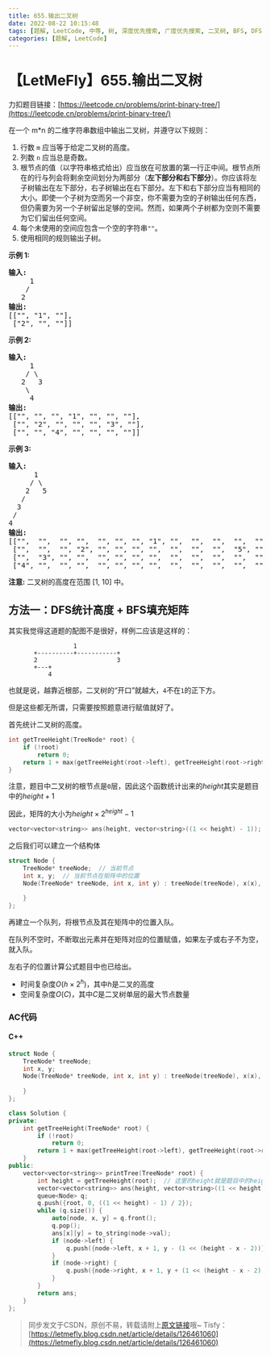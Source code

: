 ```yaml
---
title: 655.输出二叉树
date: 2022-08-22 10:15:48
tags: [题解, LeetCode, 中等, 树, 深度优先搜索, 广度优先搜索, 二叉树, BFS, DFS, 矩阵填充]
categories: [题解, LeetCode]
---
```


# 【LetMeFly】655.输出二叉树

力扣题目链接：[https://leetcode.cn/problems/print-binary-tree/](https://leetcode.cn/problems/print-binary-tree/)

<p>在一个 m*n 的二维字符串数组中输出二叉树，并遵守以下规则：</p>

<ol>
	<li>行数&nbsp;<code>m</code>&nbsp;应当等于给定二叉树的高度。</li>
	<li>列数&nbsp;<code>n</code>&nbsp;应当总是奇数。</li>
	<li>根节点的值（以字符串格式给出）应当放在可放置的第一行正中间。根节点所在的行与列会将剩余空间划分为两部分（<strong>左下部分和右下部分</strong>）。你应该将左子树输出在左下部分，右子树输出在右下部分。左下和右下部分应当有相同的大小。即使一个子树为空而另一个非空，你不需要为空的子树输出任何东西，但仍需要为另一个子树留出足够的空间。然而，如果两个子树都为空则不需要为它们留出任何空间。</li>
	<li>每个未使用的空间应包含一个空的字符串<code>&quot;&quot;</code>。</li>
	<li>使用相同的规则输出子树。</li>
</ol>

<p><strong>示例 1:</strong></p>

<pre>
<strong>输入:</strong>
     1
    /
   2
<strong>输出:</strong>
[[&quot;&quot;, &quot;1&quot;, &quot;&quot;],
 [&quot;2&quot;, &quot;&quot;, &quot;&quot;]]
</pre>

<p><strong>示例 2:</strong></p>

<pre>
<strong>输入:</strong>
     1
    / \
   2   3
    \
     4
<strong>输出:</strong>
[[&quot;&quot;, &quot;&quot;, &quot;&quot;, &quot;1&quot;, &quot;&quot;, &quot;&quot;, &quot;&quot;],
 [&quot;&quot;, &quot;2&quot;, &quot;&quot;, &quot;&quot;, &quot;&quot;, &quot;3&quot;, &quot;&quot;],
 [&quot;&quot;, &quot;&quot;, &quot;4&quot;, &quot;&quot;, &quot;&quot;, &quot;&quot;, &quot;&quot;]]
</pre>

<p><strong>示例 3:</strong></p>

<pre>
<strong>输入:</strong>
      1
     / \
    2   5
   / 
  3 
 / 
4 
<strong>输出:</strong>
[[&quot;&quot;,  &quot;&quot;,  &quot;&quot;, &quot;&quot;,  &quot;&quot;, &quot;&quot;, &quot;&quot;, &quot;1&quot;, &quot;&quot;,  &quot;&quot;,  &quot;&quot;,  &quot;&quot;,  &quot;&quot;, &quot;&quot;, &quot;&quot;]
 [&quot;&quot;,  &quot;&quot;,  &quot;&quot;, &quot;2&quot;, &quot;&quot;, &quot;&quot;, &quot;&quot;, &quot;&quot;,  &quot;&quot;,  &quot;&quot;,  &quot;&quot;,  &quot;5&quot;, &quot;&quot;, &quot;&quot;, &quot;&quot;]
 [&quot;&quot;,  &quot;3&quot;, &quot;&quot;, &quot;&quot;,  &quot;&quot;, &quot;&quot;, &quot;&quot;, &quot;&quot;,  &quot;&quot;,  &quot;&quot;,  &quot;&quot;,  &quot;&quot;,  &quot;&quot;, &quot;&quot;, &quot;&quot;]
 [&quot;4&quot;, &quot;&quot;,  &quot;&quot;, &quot;&quot;,  &quot;&quot;, &quot;&quot;, &quot;&quot;, &quot;&quot;,  &quot;&quot;,  &quot;&quot;,  &quot;&quot;,  &quot;&quot;,  &quot;&quot;, &quot;&quot;, &quot;&quot;]]
</pre>

<p><strong>注意:</strong> 二叉树的高度在范围 [1, 10] 中。</p>


    
## 方法一：DFS统计高度 + BFS填充矩阵

其实我觉得这道题的配图不是很好，样例二应该是这样的：

```
                  1
       +----------+-----------+
       2                      3
       +---+
           4
```

也就是说，越靠近根部，二叉树的“开口”就越大，```4```不在```1```的正下方。

但是这些都无所谓，只需要按照题意进行赋值就好了。

首先统计二叉树的高度。

```cpp
int getTreeHeight(TreeNode* root) {
    if (!root)
        return 0;
    return 1 + max(getTreeHeight(root->left), getTreeHeight(root->right));
}
```

注意，题目中二叉树的根节点是```0```层，因此这个函数统计出来的$height$其实是题目中的$height + 1$

因此，矩阵的大小为$height\times 2^{height} - 1$

```cpp
vector<vector<string>> ans(height, vector<string>((1 << height) - 1));
```

之后我们可以建立一个结构体

```cpp
struct Node {
    TreeNode* treeNode;  // 当前节点
    int x, y;  // 当前节点在矩阵中的位置
    Node(TreeNode* treeNode, int x, int y) : treeNode(treeNode), x(x), y(y) {
        
    }
};
```

再建立一个队列，将根节点及其在矩阵中的位置入队。

在队列不空时，不断取出元素并在矩阵对应的位置赋值，如果左子或右子不为空，就入队。

左右子的位置计算公式题目中也已给出。

+ 时间复杂度$O(h\times 2^h)$，其中$h$是二叉的高度
+ 空间复杂度$O(C)$，其中$C$是二叉树单层的最大节点数量

### AC代码

#### C++

```cpp
struct Node {
    TreeNode* treeNode;
    int x, y;
    Node(TreeNode* treeNode, int x, int y) : treeNode(treeNode), x(x), y(y) {
        
    }
};

class Solution {
private:
    int getTreeHeight(TreeNode* root) {
        if (!root)
            return 0;
        return 1 + max(getTreeHeight(root->left), getTreeHeight(root->right));
    }
public:
    vector<vector<string>> printTree(TreeNode* root) {
        int height = getTreeHeight(root);  // 这里的height就是题目中的height + 1
        vector<vector<string>> ans(height, vector<string>((1 << height) - 1));
        queue<Node> q;
        q.push({root, 0, ((1 << height) - 1) / 2});
        while (q.size()) {
            auto[node, x, y] = q.front();
            q.pop();
            ans[x][y] = to_string(node->val);
            if (node->left) {
                q.push({node->left, x + 1, y - (1 << (height - x - 2))});
            }
            if (node->right) {
                q.push({node->right, x + 1, y + (1 << (height - x - 2))});
            }
        }
        return ans;
    }
};
```

> 同步发文于CSDN，原创不易，转载请附上[原文链接](https://blog.letmefly.xyz/2022/08/22/LeetCode%200655.%E8%BE%93%E5%87%BA%E4%BA%8C%E5%8F%89%E6%A0%91/)哦~
> Tisfy：[https://letmefly.blog.csdn.net/article/details/126461060](https://letmefly.blog.csdn.net/article/details/126461060)
